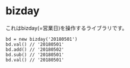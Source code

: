 # bizday

これはbizday(=営業日)を操作するライブラリです。

```
bd = new bizday('20180501')
bd.val() // '20180501'
bd.add() // '20180502'
bd.sub() // '20180501'
bd.val() // '20180501'
```

